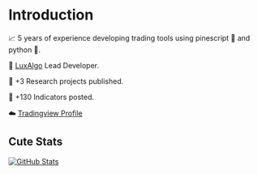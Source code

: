 # Introduction

📈 5 years of experience developing trading tools using pinescript 🌲 and python 🐍.

💼 [LuxAlgo](https://www.luxalgo.com) Lead Developer.

🔬 +3 Research projects published.

📏 +130 Indicators posted.

☁️ [Tradingview Profile](https://www.tradingview.com/u/alexgrover/)

## Cute Stats

[![GitHub Stats](https://github-readme-stats.vercel.app/api?username=alexgrover&show_icons=true&theme=nightowl)](https://github.com/alexgrover)
